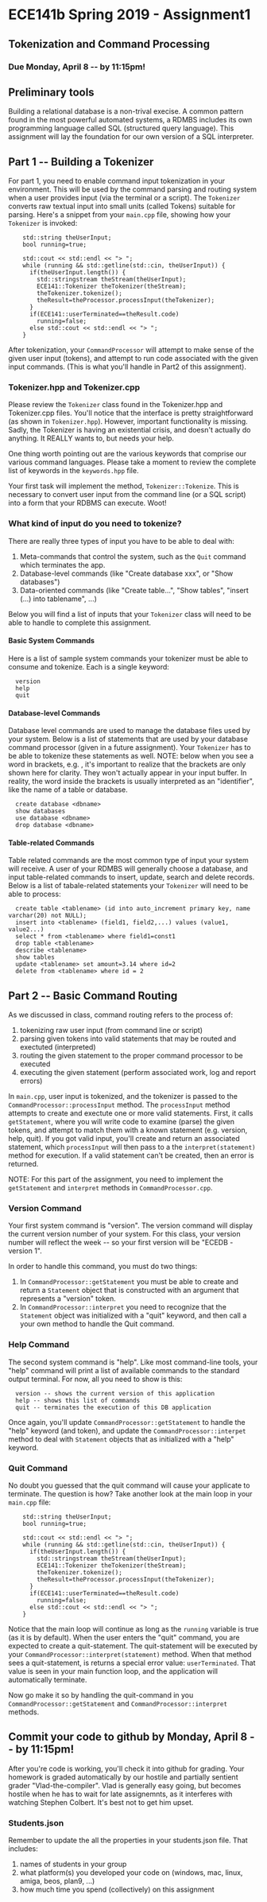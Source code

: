 # ECE141b Spring 2019 - Assignment1
## Tokenization and Command Processing
### Due Monday, April 8 -- by 11:15pm!

## Preliminary tools
Building a relational database is a non-trival execise. A common pattern found in the most powerful automated systems, a RDMBS includes its own programming language called SQL (structured query language).  This assignment will lay the foundation for our own version of a SQL interpreter. 

## Part 1 -- Building a Tokenizer

For part 1, you need to enable command input tokenization in your environment. This will be used by the command parsing and routing system when a user provides input (via the terminal or a script).  The `Tokenizer` converts raw textual input into small units (called Tokens) suitable for parsing.  Here's a snippet from your `main.cpp` file, showing how your `Tokenizer` is invoked:

```
    std::string theUserInput;
    bool running=true;
    
    std::cout << std::endl << "> ";
    while (running && std::getline(std::cin, theUserInput)) {
      if(theUserInput.length()) {
        std::stringstream theStream(theUserInput);
        ECE141::Tokenizer theTokenizer(theStream);
        theTokenizer.tokenize();
        theResult=theProcessor.processInput(theTokenizer);
      }
      if(ECE141::userTerminated==theResult.code)
        running=false;
      else std::cout << std::endl << "> ";
    }
```    

After tokenization, your `CommandProcessor` will attempt to make sense of the given user input (tokens), and attempt to run code associated with the given input commands. (This is what you'll handle in Part2 of this assignment).  

### Tokenizer.hpp and Tokenizer.cpp

Please review the `Tokenizer` class found in the Tokenizer.hpp and Tokenizer.cpp files.  You'll notice that the interface is pretty straightforward (as shown in `Tokenizer.hpp`).  However, important functionality is missing. Sadly, the Tokenizer is having an existential crisis, and doesn't actually do anything. It REALLY wants to, but needs your help.  

One thing worth pointing out are the various keywords that comprise our various command languages. Please take a moment to review the complete list of keywords in the `keywords.hpp` file.

Your first task will implement the method, `Tokenizer::Tokenize`. This is necessary to convert user input from the command line (or a SQL script) into a form that your RDBMS can execute. Woot! 

### What kind of input do you need to tokenize?

There are really three types of input you have to be able to deal with:

1. Meta-commands that control the system, such as the `Quit` command which terminates the app. 
2. Database-level commands (like "Create database xxx", or "Show databases")
3. Data-oriented commands (like "Create table...", "Show tables", "insert (...) into tablename", ...)

Below you will find a list of inputs that your `Tokenizer` class will need to be able to handle to complete this assignment. 

#### Basic System Commands

Here is a list of sample system commands your tokenizer must be able to consume and tokenize. Each is a single keyword:

```
  version
  help
  quit
```

#### Database-level Commands

Database level commands are used to manage the database files used by your system. Below is a list of statements that are used by your database command processor (given in a future assignment). Your `Tokenizer` has to be able to tokenize these statements as well.  NOTE: below when you see a word in brackets, e.g. <databasename>, it's important to realize that the brackets are only shown here for clarity. They won't actually appear in your input buffer.  In reality, the word inside the brackets is usually interpreted as an "identifier", like the name of a table or database. 

```
  create database <dbname>  
  show databases
  use database <dbname>
  drop database <dbname>
```

#### Table-related Commands

Table related commands are the most common type of input your system will receive. A user of your RDMBS will generally choose a database, and input table-related commands to insert, update, search and delete records. Below is a list of tabale-related statements your `Tokenizer` will need to be able to process:

```
  create table <tablename> (id into auto_increment primary key, name varchar(20) not NULL);  
  insert into <tablename> (field1, field2,...) values (value1, value2...) 
  select * from <tablename> where field1=const1 
  drop table <tablename>
  describe <tablename>
  show tables
  update <tablename> set amount=3.14 where id=2
  delete from <tablename> where id = 2
```

## Part 2 -- Basic Command Routing

As we discussed in class, command routing refers to the process of:

1. tokenizing raw user input (from command line or script)
2. parsing given tokens into valid statements that may be routed and exectuted (interpreted)
3. routing the given statement to the proper command processor to be executed 
4. executing the given statement (perform associated work, log and report errors)

In `main.cpp`, user input is tokenized, and the tokenizer is passed to the `CommandProcessor::processInput` method.  The `processInput` method attempts to create and exectute one or more valid statements. First, it calls `getStatement`, where you will write code to examine (parse) the given tokens, and attempt to match them with a known statement (e.g. version, help, quit). If you got valid input, you'll create and return an associated statement, which `processInput` will then pass to a the `interpret(statement)` method for execution.  If a valid statement can't be created, then an error is returned.

NOTE: For this part of the assignment, you need to implement the `getStatement` and `interpret` methods in `CommandProcessor.cpp`.

### Version Command

Your first system command is "version". The version command will display the current version number of your system. For this class, your version number will reflect the week -- so your first version will be "ECEDB - version 1". 

In order to handle this command, you must do two things:
1. In `CommandProcessor::getStatement` you must be able to create and return a `Statement` object that is constructed with an argument that represents a "version" token. 
2. In `CommandProcessor::interpret` you need to recognize that the `Statement` object was initialized with a "quit" keyword, and then call a your own method to handle the Quit command.

### Help Command

The second system command is "help". Like most command-line tools, your "help" command will print a list of available commands to the standard output terminal.  For now, all you need to show is this:

```
  version -- shows the current version of this application
  help -- shows this list of commands
  quit -- terminates the execution of this DB application
```

Once again, you'll update `CommandProcessor::getStatement` to handle the "help" keyword (and token), and update the `CommandProcessor::interpet` method to deal with `Statement` objects that as initialized with a "help" keyword. 

### Quit Command

No doubt you guessed that the quit command will cause your applicate to terminate. The question is how?  Take another look at the main loop in your `main.cpp` file:

```
    std::string theUserInput;
    bool running=true;
    
    std::cout << std::endl << "> ";
    while (running && std::getline(std::cin, theUserInput)) {
      if(theUserInput.length()) {
        std::stringstream theStream(theUserInput);
        ECE141::Tokenizer theTokenizer(theStream);
        theTokenizer.tokenize();
        theResult=theProcessor.processInput(theTokenizer);
      }
      if(ECE141::userTerminated==theResult.code)
        running=false;
      else std::cout << std::endl << "> ";
    }
```

Notice that the main loop will continue as long as the `running` variable is true (as it is by default).  When the user enters the "quit" command, you are expected to create a quit-statement. The quit-statement will be executed by your `CommandProcessor::interpret(statement)` method. When that method sees a quit-statement, is returns a special error value:  `userTerminated`. That value is seen in your main function loop, and the application will automatically terminate.

Now go make it so by handling the quit-command in you `CommandProcessor::getStatement` and `CommandProcessor::interpret` methods. 

## Commit your code to github by Monday, April 8 -- by 11:15pm!

After you're code is working, you'll check it into github for grading.  Your homework is graded automatically by our hostile and partially sentient grader "Vlad-the-compiler".  Vlad is generally easy going, but becomes hostile when he has to wait for late assignemnts, as it interferes with watching Stephen Colbert. It's best not to get him upset. 

### Students.json

Remember to update the all the properties in your students.json file. That includes:

1. names of students in your group
2. what platform(s) you developed your code on (windows, mac, linux, amiga, beos, plan9, ...)
3. how much time you spend (collectively) on this assignment




